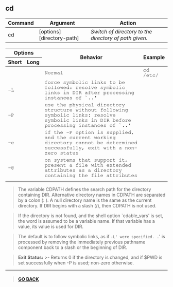 
## **cd**

|Command|Argument|Action|
|---|---|---|
|cd| [options] [directory-path] |*Switch of directory to the directory of path given.*|

<table>
    <thead>
        <tr>
            <th colspan="2">Options</th>
            <th rowspan="2">Behavior</th>
            <th rowspan="2">Example</th>
        </tr>
        <tr>
            <th>Short</th>
            <th>Long</th>
        </tr>
    </thead>
    <tbody style="font-family: FreeMono, monospace;">
        <tr>
            <td></td>
            <td></td>
            <td>Normal</td>
            <td>cd /etc/</td>
        </tr>
        <tr>
            <td>-L</td>
            <td></td>
            <td>force symbolic links to be followed: resolve symbolic
                links in DIR after processing instances of `..'</td>
            <td></td>
        </tr>
        <tr>
            <td>-P</td>
            <td></td>
            <td>use the physical directory structure without following
                symbolic links: resolve symbolic links in DIR before
                processing instances of `..'</td>
            <td></td>
        </tr>
        <tr>
            <td>-e</td>
            <td></td>
            <td>if the -P option is supplied, and the current working
                directory cannot be determined successfully, exit with
                a non-zero status</td>
            <td></td>
        </tr>
        <tr>
            <td>-@</td>
            <td></td>
            <td>on systems that support it, present a file with extended
                attributes as a directory containing the file attributes
            </td>
            <td></td>
        </tr>
        <tr>
            <td></td>
            <td></td>
            <td></td>
            <td></td>
        </tr>
    </tbody>
</table>

> The variable CDPATH defines the search path for the directory containing
DIR.  Alternative directory names in CDPATH are separated by a colon (: ).
A null directory name is the same as the current directory.  If DIR begins
with a slash (/), then CDPATH is not used.

> If the directory is not found, and the shell option `cdable_vars' is set,
the word is assumed to be  a variable name.  If that variable has a value,
its value is used for DIR.
            
> The default is to follow symbolic links, as if `-L' were specified.
`..' is processed by removing the immediately previous pathname component
back to a slash or the beginning of DIR.

> **Exit Status:**
    >- Returns 0 if the directory is changed, and if $PWD is set successfully when -P is used; non-zero otherwise.

---

> #### [GO BACK](../../annotations.md)